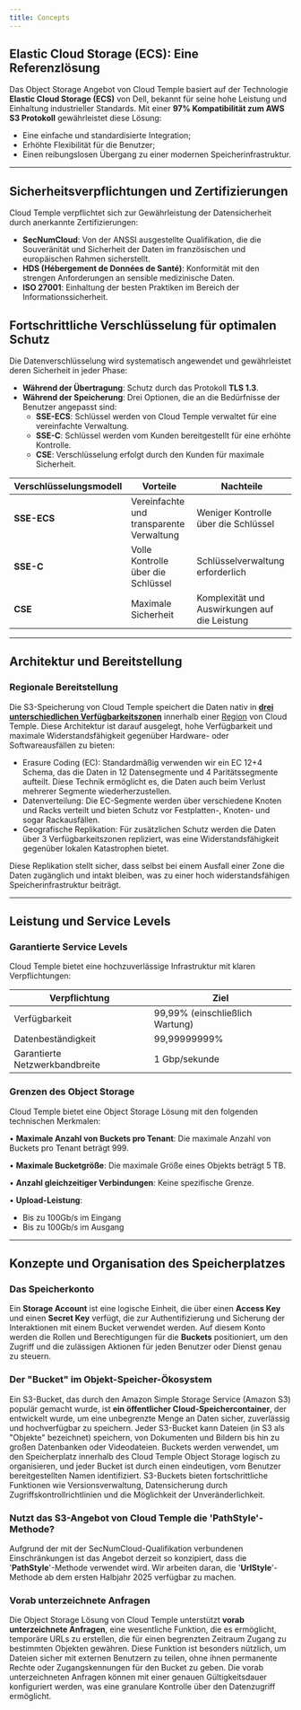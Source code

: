 ```yaml
---
title: Concepts
---
```


## Elastic Cloud Storage (ECS): Eine Referenzlösung

Das Object Storage Angebot von Cloud Temple basiert auf der Technologie __Elastic Cloud Storage (ECS)__ von Dell, bekannt für seine hohe Leistung und Einhaltung industrieller Standards. Mit einer **97% Kompatibilität zum AWS S3 Protokoll** gewährleistet diese Lösung:

- Eine einfache und standardisierte Integration;
- Erhöhte Flexibilität für die Benutzer;
- Einen reibungslosen Übergang zu einer modernen Speicherinfrastruktur.

---

## Sicherheitsverpflichtungen und Zertifizierungen

Cloud Temple verpflichtet sich zur Gewährleistung der Datensicherheit durch anerkannte Zertifizierungen:

- **SecNumCloud**: Von der ANSSI ausgestellte Qualifikation, die die Souveränität und Sicherheit der Daten im französischen und europäischen Rahmen sicherstellt.
- **HDS (Hébergement de Données de Santé)**: Konformität mit den strengen Anforderungen an sensible medizinische Daten.
- **ISO 27001**: Einhaltung der besten Praktiken im Bereich der Informationssicherheit.

## Fortschrittliche Verschlüsselung für optimalen Schutz

Die Datenverschlüsselung wird systematisch angewendet und gewährleistet deren Sicherheit in jeder Phase:

- **Während der Übertragung**: Schutz durch das Protokoll __TLS 1.3__.
- **Während der Speicherung**: Drei Optionen, die an die Bedürfnisse der Benutzer angepasst sind:
  - **SSE-ECS**: Schlüssel werden von Cloud Temple verwaltet für eine vereinfachte Verwaltung.
  - **SSE-C**: Schlüssel werden vom Kunden bereitgestellt für eine erhöhte Kontrolle.
  - **CSE**: Verschlüsselung erfolgt durch den Kunden für maximale Sicherheit.

| Verschlüsselungsmodell           | Vorteile                              | Nachteile                          |
| -------------------------------- | ------------------------------------- | ---------------------------------- |
| **SSE-ECS**                      | Vereinfachte und transparente Verwaltung | Weniger Kontrolle über die Schlüssel |
| **SSE-C**                        | Volle Kontrolle über die Schlüssel    | Schlüsselverwaltung erforderlich   |
| **CSE**                          | Maximale Sicherheit                   | Komplexität und Auswirkungen auf die Leistung |

---

## Architektur und Bereitstellung

### Regionale Bereitstellung

Die S3-Speicherung von Cloud Temple speichert die Daten nativ in [**drei unterschiedlichen Verfügbarkeitszonen**](../../additional_content/concepts_az.md) innerhalb einer [Region](../../additional_content/concepts_regional.md) von Cloud Temple. Diese Architektur ist darauf ausgelegt, hohe Verfügbarkeit und maximale Widerstandsfähigkeit gegenüber Hardware- oder Softwareausfällen zu bieten:
- Erasure Coding (EC): Standardmäßig verwenden wir ein EC 12+4 Schema, das die Daten in 12 Datensegmente und 4 Paritätssegmente aufteilt. Diese Technik ermöglicht es, die Daten auch beim Verlust mehrerer Segmente wiederherzustellen.
- Datenverteilung: Die EC-Segmente werden über verschiedene Knoten und Racks verteilt und bieten Schutz vor Festplatten-, Knoten- und sogar Rackausfällen.
- Geografische Replikation: Für zusätzlichen Schutz werden die Daten über 3 Verfügbarkeitszonen repliziert, was eine Widerstandsfähigkeit gegenüber lokalen Katastrophen bietet.

Diese Replikation stellt sicher, dass selbst bei einem Ausfall einer Zone die Daten zugänglich und intakt bleiben,
was zu einer hoch widerstandsfähigen Speicherinfrastruktur beiträgt.

---

## Leistung und Service Levels

### Garantierte Service Levels

Cloud Temple bietet eine hochzuverlässige Infrastruktur mit klaren Verpflichtungen:

| Verpflichtung                    | Ziel                                |
| -------------------------------- | ----------------------------------- |
| Verfügbarkeit                    | 99,99% (einschließlich Wartung)     |
| Datenbeständigkeit               | 99,99999999%                        |
| Garantierte Netzwerkbandbreite   | 1 Gbp/sekunde                       |

### Grenzen des Object Storage

Cloud Temple bietet eine Object Storage Lösung mit den folgenden technischen Merkmalen:

• **Maximale Anzahl von Buckets pro Tenant**: Die maximale Anzahl von Buckets pro Tenant beträgt 999.

• **Maximale Bucketgröße**: Die maximale Größe eines Objekts beträgt 5 TB.

• **Anzahl gleichzeitiger Verbindungen**: Keine spezifische Grenze.

• **Upload-Leistung**:
  - Bis zu 100Gb/s im Eingang
  - Bis zu 100Gb/s im Ausgang

---

## Konzepte und Organisation des Speicherplatzes

### Das Speicherkonto

Ein **Storage Account** ist eine logische Einheit, die über einen **Access Key** und einen **Secret Key** verfügt, die zur Authentifizierung und Sicherung der Interaktionen mit einem Bucket verwendet werden.
Auf diesem Konto werden die Rollen und Berechtigungen für die **Buckets** positioniert, um den Zugriff und die zulässigen Aktionen für jeden Benutzer oder Dienst genau zu steuern.

### Der "Bucket" im Objekt-Speicher-Ökosystem

Ein S3-Bucket, das durch den Amazon Simple Storage Service (Amazon S3) populär gemacht wurde, ist **ein öffentlicher Cloud-Speichercontainer**, der entwickelt wurde, um eine unbegrenzte Menge an Daten sicher, zuverlässig und hochverfügbar zu speichern. Jeder S3-Bucket kann Dateien (in S3 als "Objekte" bezeichnet) speichern, von Dokumenten und Bildern bis hin zu großen Datenbanken oder Videodateien. Buckets werden verwendet, um den Speicherplatz innerhalb des Cloud Temple Object Storage logisch zu organisieren, und jeder Bucket ist durch einen eindeutigen, vom Benutzer bereitgestellten Namen identifiziert. S3-Buckets bieten fortschrittliche Funktionen wie Versionsverwaltung, Datensicherung durch Zugriffskontrollrichtlinien und die Möglichkeit der Unveränderlichkeit.

### Nutzt das S3-Angebot von Cloud Temple die 'PathStyle'-Methode?

Aufgrund der mit der SecNumCloud-Qualifikation verbundenen Einschränkungen ist das Angebot derzeit so konzipiert, dass die '**PathStyle**'-Methode verwendet wird. Wir arbeiten daran, die '**UrlStyle**'-Methode ab dem ersten Halbjahr 2025 verfügbar zu machen.

### Vorab unterzeichnete Anfragen

Die Object Storage Lösung von Cloud Temple unterstützt **vorab unterzeichnete Anfragen**, eine wesentliche Funktion, die es ermöglicht, temporäre URLs zu erstellen, die für einen begrenzten Zeitraum Zugang zu bestimmten Objekten gewähren. Diese Funktion ist besonders nützlich, um Dateien sicher mit externen Benutzern zu teilen, ohne ihnen permanente Rechte oder Zugangskennungen für den Bucket zu geben. Die vorab unterzeichneten Anfragen können mit einer genauen Gültigkeitsdauer konfiguriert werden, was eine granulare Kontrolle über den Datenzugriff ermöglicht.